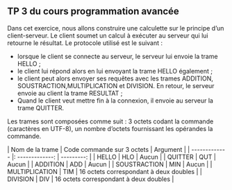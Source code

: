 ## TP 3 du cours programmation avancée

Dans cet exercice, nous allons construire une calculette sur le principe d’un client-serveur. Le client soumet un calcul à exécuter au serveur qui lui retourne le résultat.
Le protocole utilisé est le suivant :
  - lorsque le client se connecte au serveur, le serveur lui envoie la trame HELLO ;
  - le client lui répond alors en lui envoyant la trame HELLO également ;
  - le client peut alors envoyer ses requêtes avec les trames ADDITION, SOUSTRACTION,MULTIPLICATION et DIVISION. 
 En retour, le serveur envoie au client la trame RESULTAT ;
  - Quand le client veut mettre fin à la connexion, il envoie au serveur la trame QUITTER.
  
Les trames sont composées comme suit : 3 octets codant la commande (caractères en UTF-8), un nombre d’octets fournissant les opérandes la commande.

| Nom de la trame      |     Code commande sur 3 octets    |   Argument |
| ------------- |: -------------: | ---------: |
| HELLO      |        HLO        |      Aucun |
| QUITTER        |        QUT        |      Aucun |
| ADDITION      |        ADD        |      Aucun |
| SOUSTRACTION      |        MIN        |      Aucun |
| MULTIPLICATION      |        TIM        |      16 octets correspondant à deux doubles |
| DIVISION | DIV | 16 octets correspondant à deux doubles |
